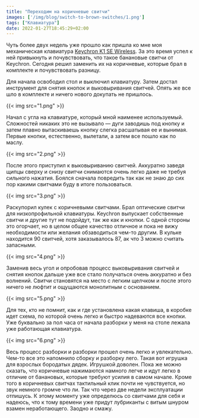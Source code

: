 ```yaml
---
title: "Переходим на коричневые свитчи"
images: ['/img/blog/switch-to-brown-switches/1.png']
tags: ["Клавиатура"]
date: 2022-01-27T18:45:29+02:00
---
```


Чуть более двух недель уже прошло как пришла ко мне моя механическая
клавиатура [Keychron K1 SE Wireless](https://www.keychron.com/products/keychron-k1-se-wireless-mechanical-keyboard). За
это время успел к ней привыкнуть и почувствовать, что такое банановые свитчи от Keychron. Сегодня решил заменить их на
коричневые, которые брал в комплекте и почувствовать разницу.

<!--more-->

Для начала освободил стол и выключил клавиатуру. Затем достал инструмент для снятия кнопок и выковыривания свитчей.
Опять же все шло в комплекте и ничего нового докупать не пришлось.

{{< img src="1.png" >}}

Начал с угла на клавиатуре, который мной наименее используемый. Сложностей никаких это не вызывало — дуги заводишь под
кнопку и затем плавно вытаскиваешь кнопку слегка расшатывая ее и вынимая. Первые кнопки, естественно, вылетали, а затем
все пошло как по маслу.

{{< img src="2.png" >}}

После этого приступил к выковыриванию свитчей. Аккуратно заведя щипцы сверху и снизу свитчи снимаются очень легко даже
не требуя сильного нажатия. Боялся сначала повредить так как не знаю до сих пор какими свитчами буду в итоге
пользоваться.

{{< img src="3.png" >}}

Раскупорил кулек с коричневыми свитчами. Брал оптические свитчи для низкопрофильной клавиатуры. Keychron выпускает
собственные свитчи и другие тут не подойдут, так же как и кнопки. С одной стороны это огорчает, но в целом общее
качество отличное и пока не вижу необходимости или желания обзаводиться чем-то другим. В кульке находится 90 свитчей,
хотя заказывалось 87, ак что 3 можно считать запасными.

{{< img src="4.png" >}}

Заменив весь угол и опробовав процесс выковыривания свитчей и снятия кнопок дальше уже все стало получаться очень
аккуратно и без волнений. Свитчи становятся на место с легким щелчком и после этого ничего не люфтит и ощущаются
монолитным с основанием.

{{< img src="5.png" >}}

Для тех, кто не помнит, как и где установлена какая клавиша, в коробке идет схема, по которой очень легко и быстро
надеваются все кнопки. Уже буквально за пол часа от начала разборки у меня на столе лежала уже работающая клавиатура.

{{< img src="6.png" >}}

Весь процесс разборки и разборки прошел очень легко и увлекательно. Чем-то все это напомнило сборку и разборку лего.
Такая вот игрушка для взрослых бородатых дядек. Игрушкой доволен. Пока же можно сказать, что коричневые нажимаются
намного легче и идут легко в отличие от банановых, которые требуют усилия в самом начале. Кроме того в коричневых
свитчах тактильный клик почти не чувствуется, но звук немного громче что ли. Так что через две недели эксплуатации
отпишусь. К этому моменту уже определюсь со свитчами для себя и надеюсь, что к тому времени уже придут лубриканты с
витым шнуром взамен неработающего. Заодно и смажу.
